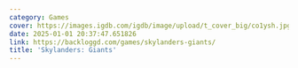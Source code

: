 ```yaml
---
category: Games
cover: https://images.igdb.com/igdb/image/upload/t_cover_big/co1ysh.jpg
date: 2025-01-01 20:37:47.651826
link: https://backloggd.com/games/skylanders-giants/
title: 'Skylanders: Giants'
---
```

